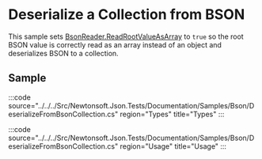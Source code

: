 ﻿# Deserialize a Collection from BSON

This sample sets [BsonReader.ReadRootValueAsArray](/api/newtonsoft/json/bson/bsonreader/#property-readrootvalueasarray) to `true` so the root BSON value is correctly read as an array instead of an object and deserializes BSON to a collection.

## Sample

:::code source="../../../Src/Newtonsoft.Json.Tests/Documentation/Samples/Bson/DeserializeFromBsonCollection.cs" region="Types" title="Types" :::

:::code source="../../../Src/Newtonsoft.Json.Tests/Documentation/Samples/Bson/DeserializeFromBsonCollection.cs" region="Usage" title="Usage" :::